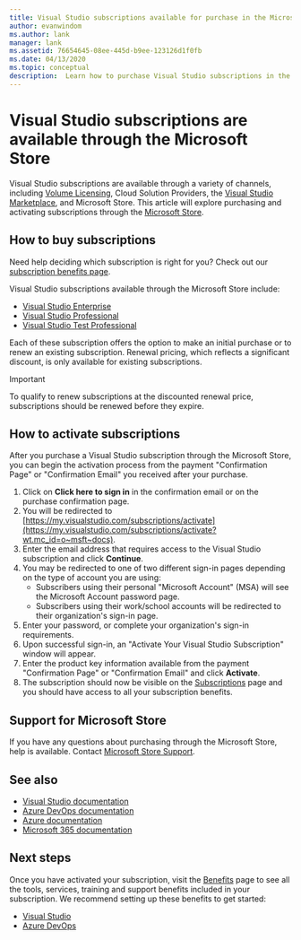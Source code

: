 ```yaml
---
title: Visual Studio subscriptions available for purchase in the Microsoft Store | Microsoft Docs
author: evanwindom
ms.author: lank
manager: lank
ms.assetid: 76654645-08ee-445d-b9ee-123126d1f0fb
ms.date: 04/13/2020
ms.topic: conceptual
description:  Learn how to purchase Visual Studio subscriptions in the Microsoft Store and activate them in the Visual Studio subscriptions portal.
---
```


# Visual Studio subscriptions are available through the Microsoft Store
Visual Studio subscriptions are available through a variety of channels, including [Volume Licensing](https://www.microsoft.com/licensing/default), Cloud Solution Providers, the [Visual Studio Marketplace](https://marketplace.visualstudio.com/subscriptions), and Microsoft Store.  This article will explore purchasing and activating subscriptions through the [Microsoft Store](https://www.microsoft.com/store/collections/visualstudio).  

## How to buy subscriptions
Need help deciding which subscription is right for you?  Check out our [subscription benefits page](https://visualstudio.microsoft.com/vs/benefits/).  

Visual Studio subscriptions available through the Microsoft Store include:
- [Visual Studio Enterprise](https://www.microsoft.com/p/visual-studio-enterprise-subscription/dg7gmgf0dst4?activetab=pivot%3aoverviewtab)
- [Visual Studio Professional](https://www.microsoft.com/p/visual-studio-professional-subscription/dg7gmgf0dst3?activetab=pivot%3aoverviewtab)
- [Visual Studio Test Professional](https://www.microsoft.com/p/visual-studio-test-professional-subscription/dg7gmgf0dst6?activetab=pivot%3aoverviewtab)

Each of these subscription offers the option to make an initial purchase or to renew an existing subscription.  Renewal pricing, which reflects a significant discount, is only available for existing subscriptions. 

> [!IMPORTANT]
> To qualify to renew subscriptions at the discounted renewal price, subscriptions should be renewed before they expire.  

## How to activate subscriptions
After you purchase a Visual Studio subscription through the Microsoft Store, you can begin the activation process from the payment "Confirmation Page" or "Confirmation Email" you received after your purchase.

1. Click on **Click here to sign in** in the confirmation email or on the purchase confirmation page.
2. You will be redirected to [https://my.visualstudio.com/subscriptions/activate](https://my.visualstudio.com/subscriptions/activate?wt.mc_id=o~msft~docs).
3. Enter the email address that requires access to the Visual Studio subscription and click **Continue**.
4. You may be redirected to one of two different sign-in pages depending on the type of account you are using:
    - Subscribers using their personal "Microsoft Account" (MSA) will see the Microsoft Account password page.
    - Subscribers using their work/school accounts will be redirected to their organization's sign-in page.
5. Enter your password, or complete your organization's sign-in requirements.
6. Upon successful sign-in, an "Activate Your Visual Studio Subscription" window will appear.
7. Enter the product key information available from the payment "Confirmation Page" or "Confirmation Email" and click **Activate**.
8. The subscription should now be visible on the [Subscriptions](https://my.visualstudio.com/subscriptions?wt.mc_id=o~msft~docs) page and you should have access to all your subscription benefits.

## Support for Microsoft Store
If you have any questions about purchasing through the Microsoft Store, help is available.  Contact [Microsoft Store Support](https://support.microsoft.com/help/28808/microsoft-store-contact-support?ocid=MSCOMStoreFooter-ContactUs).

## See also
- [Visual Studio documentation](https://docs.microsoft.com/visualstudio/)
- [Azure DevOps documentation](https://docs.microsoft.com/azure/devops/)
- [Azure documentation](https://docs.microsoft.com/azure/)
- [Microsoft 365 documentation](https://docs.microsoft.com/microsoft-365/)

## Next steps
Once you have activated your subscription, visit the [Benefits](https://my.visualstudio.com/benefits?wt.mc_id=o~msft~docs) page to see all the tools, services, training and support benefits included in your subscription.  We recommend setting up these benefits to get started:
- [Visual Studio](vs-ide-benefit.md)
- [Azure DevOps](vs-azure-devops.md)